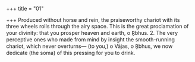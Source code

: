 +++
title = "01"

+++
Produced without horse and rein, the praiseworthy chariot with its three  wheels rolls through the airy space.
This is the great proclamation of your divinity: that you prosper heaven  and earth, o R̥bhus. 2. The very perceptive ones who made from mind by insight the
smooth-running chariot, which never overturns—
(to you,) o Vājas, o R̥bhus, we now dedicate (the soma) of this pressing  for you to drink.